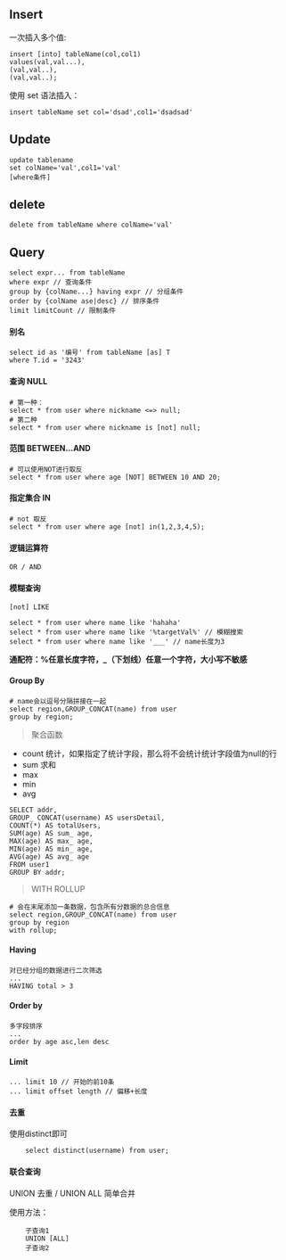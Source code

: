 <!--
 * @Author: Gmsoft - WeiHong Ran
 * @Date: 2019-09-07 15:07:58
 * @LastEditors: WeiHong Ran
 * @LastEditTime: 2019-09-07 23:33:22
 * @Description: Nothing
 -->

## Insert

一次插入多个值:

    insert [into] tableName(col,col1)
    values(val,val...),
    (val,val..),
    (val,val..);

使用 set 语法插入：

    insert tableName set col='dsad',col1='dsadsad'

## Update

    update tablename
    set colName='val',col1='val'
    [where条件]

## delete

    delete from tableName where colName='val'

## Query

    select expr... from tableName
    where expr // 查询条件
    group by {colName...} having expr // 分组条件
    order by {colName ase|desc} // 排序条件
    limit limitCount // 限制条件

#### 别名

    select id as '编号' from tableName [as] T
    where T.id = '3243'

#### 查询 NULL

    # 第一种：
    select * from user where nickname <=> null;
    # 第二种
    select * from user where nickname is [not] null;

#### 范围 BETWEEN...AND

    # 可以使用NOT进行取反
    select * from user where age [NOT] BETWEEN 10 AND 20;

#### 指定集合 IN

    # not 取反
    select * from user where age [not] in(1,2,3,4,5);

#### 逻辑运算符

    OR / AND

#### 模糊查询

    [not] LIKE

    select * from user where name like 'hahaha'
    select * from user where name like '%targetVal%' // 模糊搜索
    select * from user where name like '___' // name长度为3

**通配符：%任意长度字符，_（下划线）任意一个字符，大小写不敏感**

#### Group By

    # name会以逗号分隔拼接在一起
    select region,GROUP_CONCAT(name) from user
    group by region;

> 聚合函数

- count 统计，如果指定了统计字段，那么将不会统计统计字段值为null的行
- sum 求和
- max
- min
- avg

```
SELECT addr,
GROUP_ CONCAT(username) AS usersDetail,
COUNT(*) AS totalUsers,
SUM(age) AS sum_ age,
MAX(age) AS max_ age,
MIN(age) AS min_ age,
AVG(age) AS avg_ age
FROM user1
GROUP BY addr;
```

> WITH ROLLUP

    # 会在末尾添加一条数据，包含所有分数据的总合信息
    select region,GROUP_CONCAT(name) from user
    group by region
    with rollup;

#### Having

    对已经分组的数据进行二次筛选
    ...
    HAVING total > 3


#### Order by

    多字段排序
    ...
    order by age asc,len desc

#### Limit

    ... limit 10 // 开始的前10条
    ... limit offset length // 偏移+长度


#### 去重

使用distinct即可

        select distinct(username) from user;


#### 联合查询

UNION 去重 / UNION ALL 简单合并

使用方法：

        子查询1
        UNION [ALL]
        子查询2







